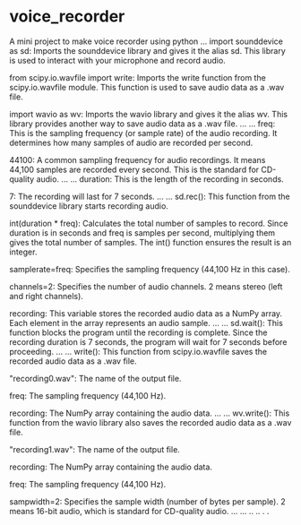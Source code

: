 # voice_recorder
A mini project to make voice recorder using python
...
import sounddevice as sd: Imports the sounddevice library and gives it the alias sd. This library is used to interact with your microphone and record audio.

from scipy.io.wavfile import write: Imports the write function from the scipy.io.wavfile module. This function is used to save audio data as a .wav file.

import wavio as wv: Imports the wavio library and gives it the alias wv. This library provides another way to save audio data as a .wav file.
...
...
freq: This is the sampling frequency (or sample rate) of the audio recording. It determines how many samples of audio are recorded per second.

44100: A common sampling frequency for audio recordings. It means 44,100 samples are recorded every second. This is the standard for CD-quality audio.
...
...
duration: This is the length of the recording in seconds.

7: The recording will last for 7 seconds.
...
...
sd.rec(): This function from the sounddevice library starts recording audio.

int(duration * freq): Calculates the total number of samples to record. Since duration is in seconds and freq is samples per second, multiplying them gives the total number of samples. The int() function ensures the result is an integer.

samplerate=freq: Specifies the sampling frequency (44,100 Hz in this case).

channels=2: Specifies the number of audio channels. 2 means stereo (left and right channels).

recording: This variable stores the recorded audio data as a NumPy array. Each element in the array represents an audio sample.
...
...
sd.wait(): This function blocks the program until the recording is complete. Since the recording duration is 7 seconds, the program will wait for 7 seconds before proceeding.
...
...
write(): This function from scipy.io.wavfile saves the recorded audio data as a .wav file.

"recording0.wav": The name of the output file.

freq: The sampling frequency (44,100 Hz).

recording: The NumPy array containing the audio data.
...
...
wv.write(): This function from the wavio library also saves the recorded audio data as a .wav file.

"recording1.wav": The name of the output file.

recording: The NumPy array containing the audio data.

freq: The sampling frequency (44,100 Hz).

sampwidth=2: Specifies the sample width (number of bytes per sample). 2 means 16-bit audio, which is standard for CD-quality audio.
...
...
..
..
.
.
